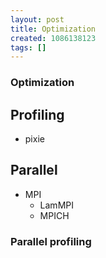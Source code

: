 ```yaml
---
layout: post
title: Optimization
created: 1086138123
tags: []
---
```

### Optimization

## Profiling
* pixie

## Parallel
* MPI
    * LamMPI
    * MPICH

### Parallel profiling



